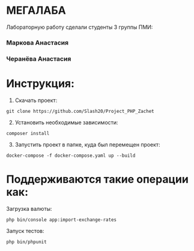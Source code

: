 # МЕГАЛАБА

Лабораторную работу сделали студенты 3 группы ПМИ:
### Маркова Анастасия 
### Черанёва Анастасия

# Инструкция:

1. Скачать проект:

```
git clone https://github.com/Slash20/Project_PHP_Zachet
```

2. Установить необходимые зависимости:

```
composer install
```

3. Запустить проект в папке, куда был перемещен проект:

```
docker-compose -f docker-compose.yaml up --build
```

# Поддерживаются такие операции как:

Загрузка валюты:

```
php bin/console app:import-exchange-rates
```

Запуск тестов:

```
php bin/phpunit
```